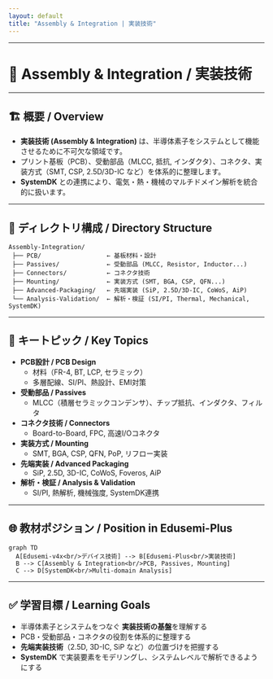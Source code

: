 ```yaml
---
layout: default
title: "Assembly & Integration | 実装技術"
---
```


---

# 📘 Assembly & Integration / 実装技術

---

## 🏗 概要 / Overview
- **実装技術 (Assembly & Integration)** は、半導体素子をシステムとして機能させるために不可欠な領域です。  
- プリント基板（PCB）、受動部品（MLCC, 抵抗, インダクタ）、コネクタ、実装方式（SMT, CSP, 2.5D/3D-IC など）を体系的に整理します。  
- **SystemDK** との連携により、電気・熱・機械のマルチドメイン解析を統合的に扱います。  

---

## 📂 ディレクトリ構成 / Directory Structure
```
Assembly-Integration/
 ├── PCB/                  ← 基板材料・設計
 ├── Passives/             ← 受動部品 (MLCC, Resistor, Inductor...)
 ├── Connectors/           ← コネクタ技術
 ├── Mounting/             ← 実装方式 (SMT, BGA, CSP, QFN...)
 ├── Advanced-Packaging/   ← 先端実装 (SiP, 2.5D/3D-IC, CoWoS, AiP)
 └── Analysis-Validation/  ← 解析・検証 (SI/PI, Thermal, Mechanical, SystemDK)
```

---

## 🔑 キートピック / Key Topics
- **PCB設計 / PCB Design**  
  - 材料（FR-4, BT, LCP, セラミック）  
  - 多層配線、SI/PI、熱設計、EMI対策  
- **受動部品 / Passives**  
  - MLCC（積層セラミックコンデンサ）、チップ抵抗、インダクタ、フィルタ  
- **コネクタ技術 / Connectors**  
  - Board-to-Board, FPC, 高速I/Oコネクタ  
- **実装方式 / Mounting**  
  - SMT, BGA, CSP, QFN, PoP, リフロー実装  
- **先端実装 / Advanced Packaging**  
  - SiP, 2.5D, 3D-IC, CoWoS, Foveros, AiP  
- **解析・検証 / Analysis & Validation**  
  - SI/PI, 熱解析, 機械強度, SystemDK連携  

---

## 🌐 教材ポジション / Position in Edusemi-Plus
```mermaid
graph TD
  A[Edusemi-v4x<br/>デバイス技術] --> B[Edusemi-Plus<br/>実装技術]
  B --> C[Assembly & Integration<br/>PCB, Passives, Mounting]
  C --> D[SystemDK<br/>Multi-domain Analysis]
```

---

## ✅ 学習目標 / Learning Goals
- 半導体素子とシステムをつなぐ **実装技術の基盤**を理解する  
- PCB・受動部品・コネクタの役割を体系的に整理する  
- **先端実装技術**（2.5D, 3D-IC, SiP など）の位置づけを把握する  
- **SystemDK** で実装要素をモデリングし、システムレベルで解析できるようにする  


